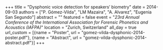 +++
title = "Dysphonic voice detection for speakers’ biometry"
date = 2014-09-03
authors = ["P. Gómez-Vilda", "LM Mazaira", "A. Alvarez", "Eugenia San Segundo"]
abstract = ""
featured = false
event = "*23rd Annual Conference of the International Association for Forensic Phonetics and Acoustics (IAFPA)*"
location = "Zurich, Switzerland"
all_day = true
url_custom = [{name = "Poster", url = "gomez-vilda-dysphonic-2014-poster.pdf"}, {name = "Abstract", url = "gomez-vilda-dysphonic-2014-abstract.pdf"}]
+++

